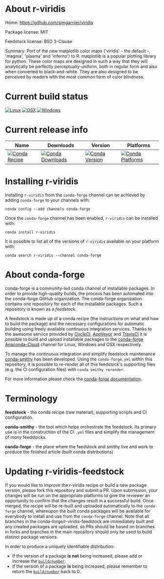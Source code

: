 About r-viridis
===============

Home: https://github.com/sjmgarnier/viridis

Package license: MIT

Feedstock license: BSD 3-Clause

Summary: Port of the new matplotlib color maps ('viridis' - the default -, 'magma', 'plasma'
and 'inferno') to R. matplotlib is a popular plotting
library for python. These color maps are designed in such a way that they will
analytically be perfectly perceptually-uniform, both in regular form and also when
converted to black-and-white. They are also designed to be perceived by readers
with the most common form of color blindness.




Current build status
====================

[![Linux](https://img.shields.io/circleci/project/github/conda-forge/r-viridis-feedstock/master.svg?label=Linux)](https://circleci.com/gh/conda-forge/r-viridis-feedstock)
[![OSX](https://img.shields.io/travis/conda-forge/r-viridis-feedstock/master.svg?label=macOS)](https://travis-ci.org/conda-forge/r-viridis-feedstock)
[![Windows](https://img.shields.io/appveyor/ci/conda-forge/r-viridis-feedstock/master.svg?label=Windows)](https://ci.appveyor.com/project/conda-forge/r-viridis-feedstock/branch/master)

Current release info
====================

| Name | Downloads | Version | Platforms |
| --- | --- | --- | --- |
| [![Conda Recipe](https://img.shields.io/badge/recipe-r--viridis-green.svg)](https://anaconda.org/conda-forge/r-viridis) | [![Conda Downloads](https://img.shields.io/conda/dn/conda-forge/r-viridis.svg)](https://anaconda.org/conda-forge/r-viridis) | [![Conda Version](https://img.shields.io/conda/vn/conda-forge/r-viridis.svg)](https://anaconda.org/conda-forge/r-viridis) | [![Conda Platforms](https://img.shields.io/conda/pn/conda-forge/r-viridis.svg)](https://anaconda.org/conda-forge/r-viridis) |

Installing r-viridis
====================

Installing `r-viridis` from the `conda-forge` channel can be achieved by adding `conda-forge` to your channels with:

```
conda config --add channels conda-forge
```

Once the `conda-forge` channel has been enabled, `r-viridis` can be installed with:

```
conda install r-viridis
```

It is possible to list all of the versions of `r-viridis` available on your platform with:

```
conda search r-viridis --channel conda-forge
```


About conda-forge
=================

conda-forge is a community-led conda channel of installable packages.
In order to provide high-quality builds, the process has been automated into the
conda-forge GitHub organization. The conda-forge organization contains one repository
for each of the installable packages. Such a repository is known as a *feedstock*.

A feedstock is made up of a conda recipe (the instructions on what and how to build
the package) and the necessary configurations for automatic building using freely
available continuous integration services. Thanks to the awesome service provided by
[CircleCI](https://circleci.com/), [AppVeyor](http://www.appveyor.com/)
and [TravisCI](https://travis-ci.org/) it is possible to build and upload installable
packages to the [conda-forge](https://anaconda.org/conda-forge)
[Anaconda-Cloud](http://docs.anaconda.org/) channel for Linux, Windows and OSX respectively.

To manage the continuous integration and simplify feedstock maintenance
[conda-smithy](http://github.com/conda-forge/conda-smithy) has been developed.
Using the ``conda-forge.yml`` within this repository, it is possible to re-render all of
this feedstock's supporting files (e.g. the CI configuration files) with ``conda smithy rerender``.

For more information please check the [conda-forge documentation](https://conda-forge.org/docs/).

Terminology
===========

**feedstock** - the conda recipe (raw material), supporting scripts and CI configuration.

**conda-smithy** - the tool which helps orchestrate the feedstock.
                   Its primary use is in the construction of the CI ``.yml`` files
                   and simplify the management of *many* feedstocks.

**conda-forge** - the place where the feedstock and smithy live and work to
                  produce the finished article (built conda distributions)


Updating r-viridis-feedstock
============================

If you would like to improve the r-viridis recipe or build a new
package version, please fork this repository and submit a PR. Upon submission,
your changes will be run on the appropriate platforms to give the reviewer an
opportunity to confirm that the changes result in a successful build. Once
merged, the recipe will be re-built and uploaded automatically to the
`conda-forge` channel, whereupon the built conda packages will be available for
everybody to install and use from the `conda-forge` channel.
Note that all branches in the conda-forge/r-viridis-feedstock are
immediately built and any created packages are uploaded, so PRs should be based
on branches in forks and branches in the main repository should only be used to
build distinct package versions.

In order to produce a uniquely identifiable distribution:
 * If the version of a package **is not** being increased, please add or increase
   the [``build/number``](http://conda.pydata.org/docs/building/meta-yaml.html#build-number-and-string).
 * If the version of a package **is** being increased, please remember to return
   the [``build/number``](http://conda.pydata.org/docs/building/meta-yaml.html#build-number-and-string)
   back to 0.